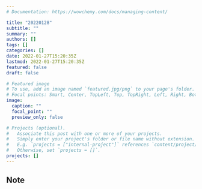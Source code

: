 ```yaml
---
# Documentation: https://wowchemy.com/docs/managing-content/

title: "20220128"
subtitle: ""
summary: ""
authors: []
tags: []
categories: []
date: 2022-01-27T15:20:35Z
lastmod: 2022-01-27T15:20:35Z
featured: false
draft: false

# Featured image
# To use, add an image named `featured.jpg/png` to your page's folder.
# Focal points: Smart, Center, TopLeft, Top, TopRight, Left, Right, BottomLeft, Bottom, BottomRight.
image:
  caption: ""
  focal_point: ""
  preview_only: false

# Projects (optional).
#   Associate this post with one or more of your projects.
#   Simply enter your project's folder or file name without extension.
#   E.g. `projects = ["internal-project"]` references `content/project/deep-learning/index.md`.
#   Otherwise, set `projects = []`.
projects: []
---
```


## Note

